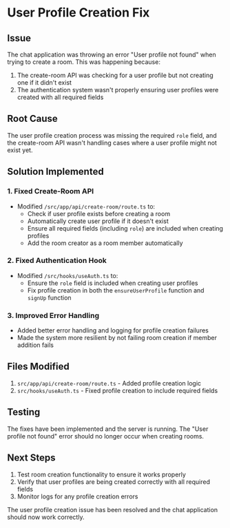 # User Profile Creation Fix

## Issue
The chat application was throwing an error "User profile not found" when trying to create a room. This was happening because:

1. The create-room API was checking for a user profile but not creating one if it didn't exist
2. The authentication system wasn't properly ensuring user profiles were created with all required fields

## Root Cause
The user profile creation process was missing the required `role` field, and the create-room API wasn't handling cases where a user profile might not exist yet.

## Solution Implemented

### 1. Fixed Create-Room API
- Modified `/src/app/api/create-room/route.ts` to:
  - Check if user profile exists before creating a room
  - Automatically create user profile if it doesn't exist
  - Ensure all required fields (including `role`) are included when creating profiles
  - Add the room creator as a room member automatically

### 2. Fixed Authentication Hook
- Modified `/src/hooks/useAuth.ts` to:
  - Ensure the `role` field is included when creating user profiles
  - Fix profile creation in both the `ensureUserProfile` function and `signUp` function

### 3. Improved Error Handling
- Added better error handling and logging for profile creation failures
- Made the system more resilient by not failing room creation if member addition fails

## Files Modified
1. `src/app/api/create-room/route.ts` - Added profile creation logic
2. `src/hooks/useAuth.ts` - Fixed profile creation to include required fields

## Testing
The fixes have been implemented and the server is running. The "User profile not found" error should no longer occur when creating rooms.

## Next Steps
1. Test room creation functionality to ensure it works properly
2. Verify that user profiles are being created correctly with all required fields
3. Monitor logs for any profile creation errors

The user profile creation issue has been resolved and the chat application should now work correctly.